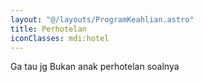 ```yaml
---
layout: "@/layouts/ProgramKeahlian.astro"
title: Perhotelan
iconClasses: mdi:hotel
---
```


Ga tau jg
Bukan anak perhotelan soalnya

